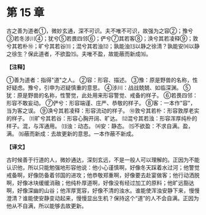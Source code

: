 # 第 15 章

古之善为道者①，微妙玄通，深不可识。夫不唯不可识，故强为之容②；豫兮③若冬涉川④；犹兮⑤若畏四邻⑥；俨兮⑦其若客⑧；涣兮其若凌释⑨；敦兮其若朴⑩；旷兮其若谷⑾；混兮其若浊⑿；孰能浊⒀以静之徐清？孰能安⒁以静之徐生？保此道者，不欲盈⒂。夫唯不盈，故能蔽而新成⒃。

**【注释】**

①善为道者：指得"道"之人。
②容：形容、描述。
③豫：原是野兽的名称，性好疑虑。豫兮，引申为迟疑慎重的意思。
④涉川：战战兢兢、如临深渊。
⑤犹：原是野兽的名称，性警觉，此处用来形容警觉、戒备的样子。
⑥若畏四邻：形容不敢妄动。
⑦俨兮：形容端谨、庄严、恭敬的样子。
⑧客：一本作"容"，当为客之误。
⑨涣兮其若凌释：形容流动的样子。
⑩敦兮其若朴：形容敦厚老实的样子。
⑾旷兮其若谷：形容心胸开阔、旷达。
⑿混兮其若浊：形容浑厚纯朴的样子。混，与浑通用。
⒀浊：动态。
⒁安：静态。
⒂不欲盈：不求自满。盈，满。
⒃蔽而新成：去故更新的意思。一本作蔽不新成。

**【译文】**

古时候善于行道的人，微妙通达，深刻玄远，不是一般人可以理解的。正因为不能认识他，所以只能勉强地形容他说：他小心谨慎啊，好像冬天踩着水过河；他警觉戒备啊，好像防备着邻国的进攻；他恭敬郑重啊，好像要去赴宴做客；他行动洒脱啊，好像冰块缓缓消融；他纯朴厚道啊，好像没有经过加工的原料；他旷远豁达啊，好像深幽的山谷；他浑厚宽容，好像不清的浊水。谁能使浑浊安静下来，慢慢澄清？谁能使安静变动起来，慢慢显出生机？保持这个“道”的人不会自满。正因为他从不自满，所以能够去故更新。
